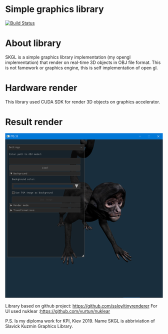 # Simple graphics library

[![Build Status](https://travis-ci.org/joemccann/dillinger.svg?branch=master)](https://travis-ci.org/joemccann/dillinger)

# About library
SKGL is a simple graphics library implementation (my opengl implementation) that render on real-time 3D objects in OBJ file format. This is not famework or graphics engine, this is self implementation of open gl. 

# Hardware render
This library used CUDA SDK for render 3D objects on graphics accelerator.

# Result render
![rendered on library image](https://raw.githubusercontent.com/SlavickKuzmin/SKGL/master/ReadMeResources/ResultRenderInRealTime.png?token=ADL52TVOE5RXHRIDPUD2P325A2LVK)

Library based on github project: https://github.com/ssloy/tinyrenderer
For UI used nuklear :https://github.com/vurtun/nuklear

P.S. Is my diploma work for KPI, Kiev 2019. Name SKGL is abbriviation of Slavick Kuzmin Graphics Library.
